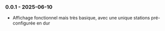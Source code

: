 
### 0.0.1 - 2025-06-10
- Affichage fonctionnel mais très basique, avec une unique stations pré-configurée en dur


